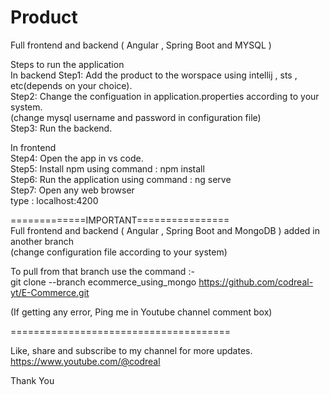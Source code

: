 # Product
Full frontend and backend ( Angular , Spring Boot and MYSQL )                                                                                                      
                                                                                                                                                                     
Steps to run the application                                                                                                                                   
In backend Step1: Add the product to the worspace using intellij , sts , etc(depends on your choice).                                                                     
Step2: Change the configuation in application.properties according to your system.                                                                                  
       (change mysql username and password in configuration file)                                                                                                    
Step3: Run the backend.                                                                                                                                        
                                                                                                                                                                   
In frontend                                                                                                                                                               
Step4: Open the app in vs code.                                                                                                                                   
Step5: Install npm using command : npm install                                                                                                                           
Step6: Run the application using command : ng serve                                                                                                                
Step7: Open any web browser                                                                                                                                      
       type : localhost:4200                                                                                                                                    
                                                                                                                                                                 
=============IMPORTANT================                                                                                               
Full frontend and backend ( Angular , Spring Boot and MongoDB ) added in another branch                                                        
(change configuration file according to your system)                                                                                                                    
                                                                                                                 
To pull from that branch use the command :-                                                                                                              
git clone --branch ecommerce_using_mongo https://github.com/codreal-yt/E-Commerce.git                                         
                                                                                                                                                   
(If getting any error, Ping me in Youtube channel comment box)                                                                            

======================================
                                                                                                                                                                         
                                                                                                                                                                        
Like, share and subscribe to my channel for more updates.                                                                                                                 
https://www.youtube.com/@codreal                                                                                                                                         
                                                                                                                                                                         
Thank You                                                                                                                                                                 
                                                                                                                                               
